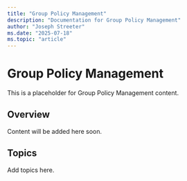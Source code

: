 ```yaml
---
title: "Group Policy Management"
description: "Documentation for Group Policy Management"
author: "Joseph Streeter"
ms.date: "2025-07-18"
ms.topic: "article"
---
```


# Group Policy Management

This is a placeholder for Group Policy Management content.

## Overview

Content will be added here soon.

## Topics

Add topics here.
